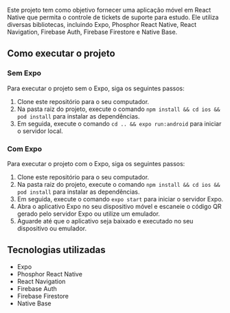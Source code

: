 Este projeto tem como objetivo fornecer uma aplicação móvel em React Native que permita o controle de tickets de suporte para estudo. Ele utiliza diversas bibliotecas, incluindo Expo, Phosphor React Native, React Navigation, Firebase Auth, Firebase Firestore e Native Base.

## Como executar o projeto

### Sem Expo

Para executar o projeto sem o Expo, siga os seguintes passos:

1.  Clone este repositório para o seu computador.
2.  Na pasta raiz do projeto, execute o comando `npm install && cd ios && pod install` para instalar as dependências.
3.  Em seguida, execute o comando `cd .. && expo run:android` para iniciar o servidor local.

### Com Expo

Para executar o projeto com o Expo, siga os seguintes passos:

1.  Clone este repositório para o seu computador.
2.  Na pasta raiz do projeto, execute o comando `npm install && cd ios && pod install` para instalar as dependências.
3.  Em seguida, execute o comando `expo start` para iniciar o servidor Expo.
4.  Abra o aplicativo Expo no seu dispositivo móvel e escaneie o código QR gerado pelo servidor Expo ou utilize um emulador.
5.  Aguarde até que o aplicativo seja baixado e executado no seu dispositivo ou emulador.

## Tecnologias utilizadas

-   Expo
-   Phosphor React Native
-   React Navigation
-   Firebase Auth
-   Firebase Firestore
-   Native Base

